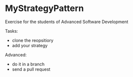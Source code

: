 # MyStrategyPattern
Exercise for the students of Advanced Software Development

Tasks:
 - clone the reopsitiory
 - add your strategy
 
Advanced:
 - do it in a branch
 - send a pull request
